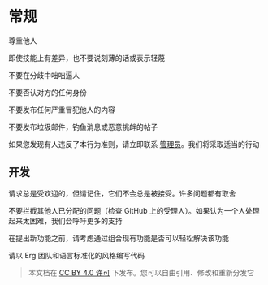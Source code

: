 # 常规

尊重他人

即使技能上有差异，也不要说刻薄的话或表示轻蔑

不要在分歧中咄咄逼人

不要否认对方的任何身份

不要发布任何严重冒犯他人的内容

不要发布垃圾邮件，钓鱼消息或恶意挑衅的帖子

如果您发现有人违反了本行为准则，请立即联系 [管理员](moderation.erglang@gmail.com)。我们将采取适当的行动

## 开发

请求总是受欢迎的，但请记住，它们不会总是被接受。许多问题都有取舍

不要拦截其他人已分配的问题（检查 GitHub 上的受理人）。如果认为一个人处理起来太困难，我们会呼吁更多的支持

在提出新功能之前，请考虑通过组合现有功能是否可以轻松解决该功能

请以 Erg 团队和语言标准化的风格编写代码

> 本文档在 [CC BY 4.0 许可](https://creativecommons.org/licenses/by/4.0/) 下发布。您可以自由引用、修改和重新分发它
